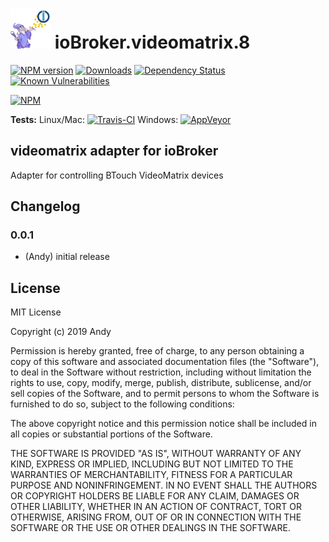 <h1>
	<img src="admin/videomatrix.png" width="64"/>
	ioBroker.videomatrix.8
</h1>

[![NPM version](http://img.shields.io/npm/v/iobroker.videomatrix.svg)](https://www.npmjs.com/package/iobroker.videomatrix)
[![Downloads](https://img.shields.io/npm/dm/iobroker.videomatrix.svg)](https://www.npmjs.com/package/iobroker.videomatrix)
[![Dependency Status](https://img.shields.io/david/Andymann/iobroker.videomatrix.svg)](https://david-dm.org/Andymann/iobroker.videomatrix)
[![Known Vulnerabilities](https://snyk.io/test/github/Andymann/ioBroker.videomatrix/badge.svg)](https://snyk.io/test/github/Andymann/ioBroker.videomatrix)

[![NPM](https://nodei.co/npm/iobroker.videomatrix.png?downloads=true)](https://nodei.co/npm/iobroker.videomatrix/)

**Tests:** Linux/Mac: [![Travis-CI](http://img.shields.io/travis/Andymann/ioBroker.videomatrix/master.svg)](https://travis-ci.org/Andymann/ioBroker.videomatrix)
Windows: [![AppVeyor](https://ci.appveyor.com/api/projects/status/github/Andymann/ioBroker.videomatrix?branch=master&svg=true)](https://ci.appveyor.com/project/Andymann/ioBroker-videomatrix/)

## videomatrix adapter for ioBroker

Adapter for controlling BTouch VideoMatrix devices

## Changelog

### 0.0.1
* (Andy) initial release

## License
MIT License

Copyright (c) 2019 Andy

Permission is hereby granted, free of charge, to any person obtaining a copy
of this software and associated documentation files (the "Software"), to deal
in the Software without restriction, including without limitation the rights
to use, copy, modify, merge, publish, distribute, sublicense, and/or sell
copies of the Software, and to permit persons to whom the Software is
furnished to do so, subject to the following conditions:

The above copyright notice and this permission notice shall be included in all
copies or substantial portions of the Software.

THE SOFTWARE IS PROVIDED "AS IS", WITHOUT WARRANTY OF ANY KIND, EXPRESS OR
IMPLIED, INCLUDING BUT NOT LIMITED TO THE WARRANTIES OF MERCHANTABILITY,
FITNESS FOR A PARTICULAR PURPOSE AND NONINFRINGEMENT. IN NO EVENT SHALL THE
AUTHORS OR COPYRIGHT HOLDERS BE LIABLE FOR ANY CLAIM, DAMAGES OR OTHER
LIABILITY, WHETHER IN AN ACTION OF CONTRACT, TORT OR OTHERWISE, ARISING FROM,
OUT OF OR IN CONNECTION WITH THE SOFTWARE OR THE USE OR OTHER DEALINGS IN THE
SOFTWARE.
